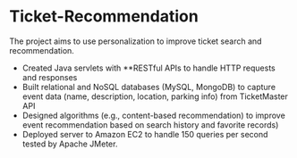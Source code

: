 # Ticket-Recommendation
The project aims to use personalization to improve ticket search and recommendation.
- Created Java servlets with **RESTful APIs 
to handle HTTP requests and responses
- Built relational and NoSQL databases (MySQL, MongoDB) to capture event data (name, description, location, parking info)  from TicketMaster API
- Designed algorithms (e.g., content-based recommendation) to improve event recommendation based on search history and favorite records) 
- Deployed server to Amazon EC2 to handle 150 queries per second tested by Apache JMeter. 

